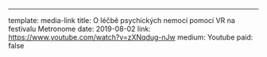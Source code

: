 ---
template: media-link
title:  O léčbě psychických nemocí pomocí VR na festivalu Metronome
date: 2019-08-02
link: https://www.youtube.com/watch?v=zXNqdug-nJw
medium: Youtube
paid: false